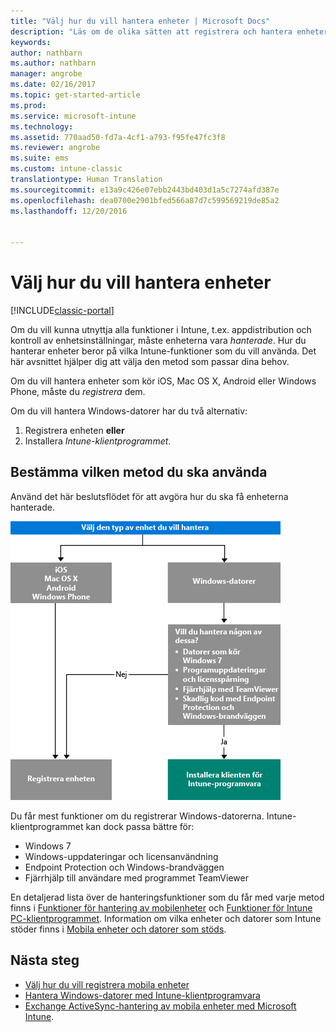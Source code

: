 ```yaml
---
title: "Välj hur du vill hantera enheter | Microsoft Docs"
description: "Läs om de olika sätten att registrera och hantera enheter."
keywords: 
author: nathbarn
ms.author: nathbarn
manager: angrobe
ms.date: 02/16/2017
ms.topic: get-started-article
ms.prod: 
ms.service: microsoft-intune
ms.technology: 
ms.assetid: 770aad50-fd7a-4cf1-a793-f95fe47fc3f8
ms.reviewer: angrobe
ms.suite: ems
ms.custom: intune-classic
translationtype: Human Translation
ms.sourcegitcommit: e13a9c426e07ebb2443bd403d1a5c7274afd387e
ms.openlocfilehash: dea0700e2901bfed566a87d7c599569219de85a2
ms.lasthandoff: 12/20/2016


---
```


# <a name="choose-how-to-manage-devices"></a>Välj hur du vill hantera enheter

[!INCLUDE[classic-portal](../includes/classic-portal.md)]

Om du vill kunna utnyttja alla funktioner i Intune, t.ex. appdistribution och kontroll av enhetsinställningar, måste enheterna vara *hanterade*. Hur du hanterar enheter beror på vilka Intune-funktioner som du vill använda. Det här avsnittet hjälper dig att välja den metod som passar dina behov.

Om du vill hantera enheter som kör iOS, Mac OS X, Android eller Windows Phone, måste du *registrera* dem.

Om du vill hantera Windows-datorer har du två alternativ:

1. Registrera enheten **eller**
2. Installera *Intune-klientprogrammet*.

## <a name="decide-which-method-to-use"></a>Bestämma vilken metod du ska använda
Använd det här beslutsflödet för att avgöra hur du ska få enheterna hanterade.

![Beslutsflöde för hur du får enheterna hanterade.](./media/choose-manage-method.png)

Du får mest funktioner om du registrerar Windows-datorerna. Intune-klientprogrammet kan dock passa bättre för:

- Windows 7
- Windows-uppdateringar och licensanvändning
- Endpoint Protection och Windows-brandväggen
- Fjärrhjälp till användare med programmet TeamViewer

En detaljerad lista över de hanteringsfunktioner som du får med varje metod finns i [Funktioner för hantering av mobilenheter](mobile-device-management-capabilities-in-microsoft-intune.md) och [Funktioner för Intune PC-klientprogrammet](windows-pc-management-capabilities-in-microsoft-intune.md).
Information om vilka enheter och datorer som Intune stöder finns i [Mobila enheter och datorer som stöds](https://docs.microsoft.com/intune/get-started/what-to-know-before-you-start-microsoft-intune#intune-supported-devices).

## <a name="next-steps"></a>Nästa steg

- [Välj hur du vill registrera mobila enheter](/intune/get-started/choose-how-to-enroll-devices1)
- [Hantera Windows-datorer med Intune-klientprogramvara](/intune/deploy-use/manage-windows-pcs-with-microsoft-intune)
- [Exchange ActiveSync-hantering av mobila enheter med Microsoft Intune](/intune/deploy-use/mobile-device-management-with-exchange-activesync-and-microsoft-intune).

